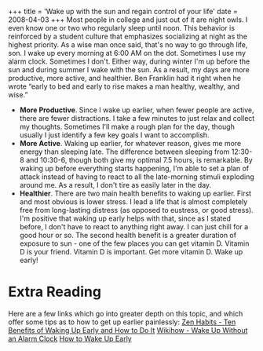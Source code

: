 +++
title = 'Wake up with the sun and regain control of your life'
date = 2008-04-03
+++
Most people in college and just out of it are night owls. I even know one or two who regularly sleep until noon. This behavior is reinforced by a student culture that emphasizes socializing at night as the highest priority. As a wise man once said, that's no way to go through life, son. I wake up every morning at 6:00 AM on the dot. Sometimes I use my alarm clock. Sometimes I don't. Either way, during winter I'm up before the sun and during summer I wake with the sun. As a result, my days are more productive, more active, and healthier. Ben Franklin had it right when he wrote “early to bed and early to rise makes a man healthy, wealthy, and wise.”

*   **More Productive**. Since I wake up earlier, when fewer people are active, there are fewer distractions. I take a few minutes to just relax and collect my thoughts. Sometimes I'll make a rough plan for the day, though usually I just identify a few key goals I want to accomplish.
*   **More Active**. Waking up earlier, for whatever reason, gives me more energy than sleeping late. The difference between sleeping from 12:30-8 and 10:30-6, though both give my optimal 7.5 hours, is remarkable. By waking up before everything starts happening, I'm able to set a plan of attack instead of having to react to all the late-morning stimuli exploding around me. As a result, I don't tire as easily later in the day.
*   **Healthier**. There are two main health benefits to waking up earlier. First and most obvious is lower stress. I lead a life that is almost completely free from long-lasting distress (as opposed to eustress, or good stress). I'm positive that waking up early helps with that, since as I stated before, I don't have to react to anything right away. I can just chill for a good hour or so. The second health benefit is a greater duration of exposure to sun - one of the few places you can get vitamin D. Vitamin D is your friend. Vitamin D is important. Get more vitamin D. Wake up early!

# Extra Reading

Here are a few links which go into greater depth on this topic, and which offer some tips as to how to get up earlier painlessly: [Zen Habits - Ten Benefits of Waking Up Early and How to Do It](http://zenhabits.net/2007/05/10-benefits-of-rising-early-and-how-to-do-it/) [Wikihow - Wake Up Without an Alarm Clock](http://www.wikihow.com/Wake-Up-Without-an-Alarm-Clock) [How to Wake Up Early](http://www.howtowakeupearly.com/)

